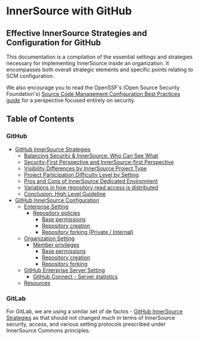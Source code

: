 # InnerSource with GitHub

## Effective InnerSource Strategies and Configuration for GitHub

This documentation is a compilation of the essential settings and strategies necessary for implementing InnerSource inside an organization. It encompasses both overall strategic elements and specific points relating to SCM configuration.

We also encourage you to read the OpenSSF's (Open Source Security Foundation's) 
[Source Code Management Configuration Best Practices guide](https://best.openssf.org/SCM-BestPractices/)
for a perspective focused entirely on security.

## Table of Contents

### GitHub

- [GitHub InnerSource Strategies](./github-strategy.md#github-innersource-strategies)
  - [Balancing Security \& InnerSource: Who Can See What](./github-strategy.md#balancing-security--innersource-who-can-see-what)
  - [Security-First Perspective and InnerSource-first Perspective](./github-strategy.md#security-first-perspective-and-innersource-first-perspective)
  - [Visibility Differences by InnerSource Project Type](./github-strategy.md#visibility-differences-by-innersource-project-type)
  - [Project Participation Difficulty Level by Setting](./github-strategy.md#project-participation-difficulty-level-by-setting)
  - [Pros and Cons of InnerSource Dedicated Environment](./github-strategy.md#pros-and-cons-of-innersource-dedicated-environment)
  - [Variations in how repository read access is distributed](./github-strategy.md#variations-in-how-repository-read-access-is-distributed)
  - [Conclusion: High Level Guideline](./github-strategy.md#conclusion-high-level-guideline)
- [GitHub InnerSource Configuration](./github-configuration.md/#github-innersource-configuration)
  - [Enterprise Setting](./github-configuration.md/#enterprise-setting)
    - [Repository policies](./github-configuration.md/#repository-policies)
      - [Base permissions](./github-configuration.md/#base-permissions)
      - [Repository creation](./github-configuration.md/#repository-creation)
      - [Repository forking (Private / Internal)](./github-configuration.md/#repository-forking-private--internal)
  - [Organization Setting](./github-configuration.md/#organization-setting)
    - [Member privileges](./github-configuration.md/#member-privileges)
      - [Base permissions](./github-configuration.md/#base-permissions-1)
      - [Repository creation](./github-configuration.md/#repository-creation-1)
      - [Repository forking](./github-configuration.md/#repository-forking)
  - [GitHub Enterprise Server Setting](./github-configuration.md/#github-enterprise-server-setting)
    - [GitHub Connect - Server statistics](./github-configuration.md/#github-connect---server-statistics)
  - [Resources](./github-configuration.md/#resources)

### GitLab
For GitLab, we are using a similar set of de factos - [GitHub InnerSource Strategies](./github-strategy.md#github-innersource-strategies) as that should not changed much in terms of InnerSource security, access, and various setting protocols prescribed under InnerSource Commons principles.
